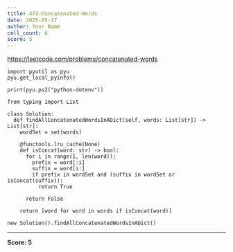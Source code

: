 ```yaml
---
title: 472-Concatenated-Words
date: 2025-05-17
author: Your Name
cell_count: 6
score: 5
---
```


https://leetcode.com/problems/concatenated-words


```
import pyutil as pyu
pyu.get_local_pyinfo()
```


```
print(pyu.ps2("python-dotenv"))
```


```
from typing import List
```


```
class Solution:
  def findAllConcatenatedWordsInADict(self, words: List[str]) -> List[str]:
    wordSet = set(words)

    @functools.lru_cache(None)
    def isConcat(word: str) -> bool:
      for i in range(1, len(word)):
        prefix = word[:i]
        suffix = word[i:]
        if prefix in wordSet and (suffix in wordSet or isConcat(suffix)):
          return True

      return False

    return [word for word in words if isConcat(word)]
```


```
new Solution().findAllConcatenatedWordsInADict()
```


---
**Score: 5**